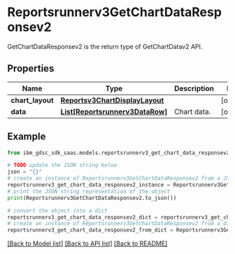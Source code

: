 # Reportsrunnerv3GetChartDataResponsev2

GetChartDataResponsev2 is the return type of GetChartDatav2 API.

## Properties

Name | Type | Description | Notes
------------ | ------------- | ------------- | -------------
**chart_layout** | [**Reportsv3ChartDisplayLayout**](Reportsv3ChartDisplayLayout.md) |  | [optional] 
**data** | [**List[Reportsrunnerv3DataRow]**](Reportsrunnerv3DataRow.md) | Chart data. | [optional] 

## Example

```python
from ibm_gdsc_sdk_saas.models.reportsrunnerv3_get_chart_data_responsev2 import Reportsrunnerv3GetChartDataResponsev2

# TODO update the JSON string below
json = "{}"
# create an instance of Reportsrunnerv3GetChartDataResponsev2 from a JSON string
reportsrunnerv3_get_chart_data_responsev2_instance = Reportsrunnerv3GetChartDataResponsev2.from_json(json)
# print the JSON string representation of the object
print(Reportsrunnerv3GetChartDataResponsev2.to_json())

# convert the object into a dict
reportsrunnerv3_get_chart_data_responsev2_dict = reportsrunnerv3_get_chart_data_responsev2_instance.to_dict()
# create an instance of Reportsrunnerv3GetChartDataResponsev2 from a dict
reportsrunnerv3_get_chart_data_responsev2_from_dict = Reportsrunnerv3GetChartDataResponsev2.from_dict(reportsrunnerv3_get_chart_data_responsev2_dict)
```
[[Back to Model list]](../README.md#documentation-for-models) [[Back to API list]](../README.md#documentation-for-api-endpoints) [[Back to README]](../README.md)


